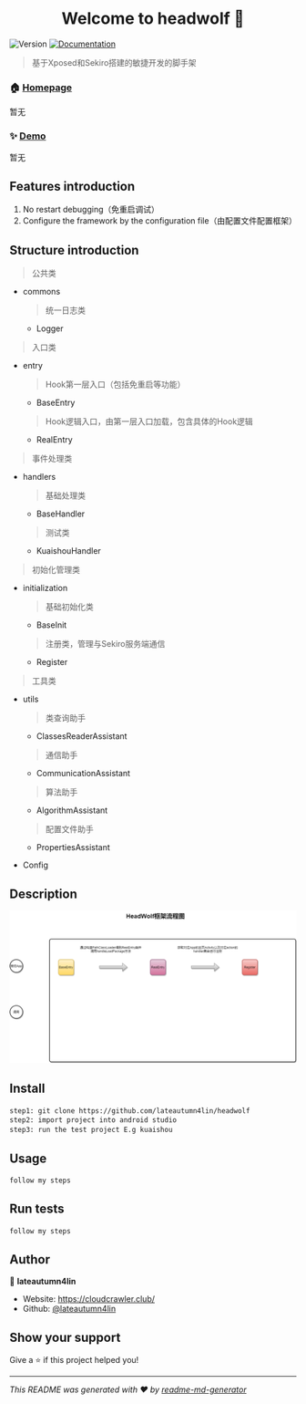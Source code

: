 <h1 align="center">Welcome to headwolf 👋</h1>
<p>
  <img alt="Version" src="https://img.shields.io/badge/version-v0.01-blue.svg?cacheSeconds=2592000" />
  <a href="w文档" target="_blank">
    <img alt="Documentation" src="https://img.shields.io/badge/documentation-yes-brightgreen.svg" />
  </a>
</p>

> 基于Xposed和Sekiro搭建的敏捷开发的脚手架

### 🏠 [Homepage]()

暂无

### ✨ [Demo]()

暂无

## Features introduction

1. No restart debugging（免重启调试）
2. Configure the framework by the configuration file（由配置文件配置框架）

## Structure introduction

> 公共类
- commons 

  > 统一日志类
  - Logger
  
> 入口类 
- entry

  > Hook第一层入口（包括免重启等功能）
  - BaseEntry

  > Hook逻辑入口，由第一层入口加载，包含具体的Hook逻辑
  - RealEntry

> 事件处理类 
- handlers

  > 基础处理类
  - BaseHandler

  > 测试类
  - KuaishouHandler

> 初始化管理类
- initialization

  > 基础初始化类
  - BaseInit

  > 注册类，管理与Sekiro服务端通信
  - Register

> 工具类
- utils

  > 类查询助手
  - ClassesReaderAssistant 

  > 通信助手
  - CommunicationAssistant

  > 算法助手
  - AlgorithmAssistant

  > 配置文件助手
  - PropertiesAssistant
  
- Config

## Description
![相关图示说明](https://github.com/lateautumn4lin/diagrams_dir/blob/master/headwolf_flow.png)

## Install

```sh
step1: git clone https://github.com/lateautumn4lin/headwolf
step2: import project into android studio
step3: run the test project E.g kuaishou
```

## Usage

```sh
follow my steps
```

## Run tests

```sh
follow my steps
```

## Author

👤 **lateautumn4lin**

* Website: https://cloudcrawler.club/
* Github: [@lateautumn4lin](https://github.com/lateautumn4lin)

## Show your support

Give a ⭐️ if this project helped you!

***
_This README was generated with ❤️ by [readme-md-generator](https://github.com/kefranabg/readme-md-generator)_
